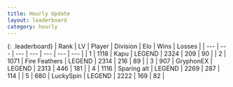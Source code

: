 ```yaml
---
title: Hourly Update
layout: leaderboard
category: hourly
---
```


{: .leaderboard}
| Rank | LV | Player | Division | Elo | Wins | Losses |
| --- | --- | --- | --- | --- | --- | --- |
| <span data-change="0">1</span> | 1118 | <span title="ID: 204953">Kapu</span> | LEGEND | <span data-change="0">2324</span> | <span data-change="0">209</span> | <span data-change="0">90</span> |
| <span data-change="1">2</span> | 1071 | <span title="ID: 357425">Fire Feathers</span> | LEGEND | <span data-change="31">2314</span> | <span data-change="7">216</span> | <span data-change="1">89</span> |
| <span data-change="-1">3</span> | 907 | <span title="ID: 315148">GryphonEX</span> | LEGEND | <span data-change="0">2313</span> | <span data-change="0">446</span> | <span data-change="0">181</span> |
| <span data-change="0">4</span> | 1116 | <span title="ID: 203132">Sparing alt</span> | LEGEND | <span data-change="-11">2269</span> | <span data-change="2">287</span> | <span data-change="2">114</span> |
| <span data-change="1">5</span> | 680 | <span title="ID: 498412">LuckySpin</span> | LEGEND | <span data-change="0">2222</span> | <span data-change="0">169</span> | <span data-change="0">82</span> |